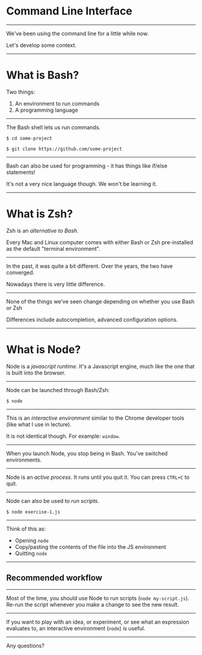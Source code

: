 # Command Line Interface

---

We've been using the command line for a little while now.

Let's develop some context.

---

# What is Bash?

Two things:

1. An environment to run commands
2. A programming language

---

The Bash shell lets us run commands.

```
$ cd some-project
```

```
$ git clone https://github.com/some-project
```

---

Bash can also be used for programming - it has things like if/else statements!

It's not a very nice language though. We won't be learning it.

---

# What is Zsh?

Zsh is an _alternative to Bash_.

Every Mac and Linux computer comes with either Bash or Zsh pre-installed as the default "terminal environment".

---

In the past, it was quite a bit different. Over the years, the two have converged.

Nowadays there is very little difference.

---

None of the things we've seen change depending on whether you use Bash or Zsh

Differences include autocompletion, advanced configuration options.

---

# What is Node?

Node is a _javascript runtime_. It's a Javascript engine, much like the one that is built into the browser.

---

Node can be launched through Bash/Zsh:

```
$ node
```

---

This is an _interactive environment_ similar to the Chrome developer tools (like what I use in lecture).

It is not identical though. For example: `window`.

---

When you launch Node, you stop being in Bash. You've switched environments.

---

Node is an _active process_. It runs until you quit it. You can press `CTRL+C` to quit.

---

Node can also be used to _run scripts_.

```
$ node exercise-1.js
```

---

Think of this as:

- Opening `node`
- Copy/pasting the contents of the file into the JS environment
- Quitting `node`

---

## Recommended workflow

---

Most of the time, you should use Node to run scripts (`node my-script.js`). Re-run the script whenever you make a change to see the new result.

---

If you want to play with an idea, or experiment, or see what an expression evaluates to, an interactive environment (`node`) is useful.

---

Any questions?
